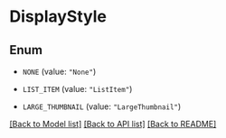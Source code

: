 # DisplayStyle

## Enum


* `NONE` (value: `"None"`)

* `LIST_ITEM` (value: `"ListItem"`)

* `LARGE_THUMBNAIL` (value: `"LargeThumbnail"`)


[[Back to Model list]](../README.md#documentation-for-models) [[Back to API list]](../README.md#documentation-for-api-endpoints) [[Back to README]](../README.md)


